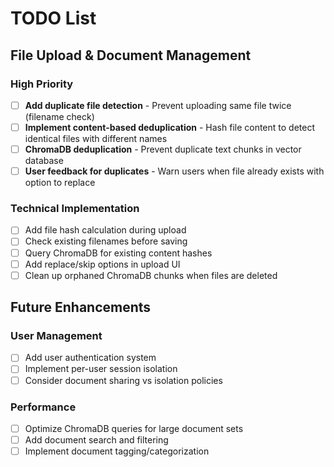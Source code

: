 # TODO List

## File Upload & Document Management

### High Priority
- [ ] **Add duplicate file detection** - Prevent uploading same file twice (filename check)
- [ ] **Implement content-based deduplication** - Hash file content to detect identical files with different names
- [ ] **ChromaDB deduplication** - Prevent duplicate text chunks in vector database
- [ ] **User feedback for duplicates** - Warn users when file already exists with option to replace

### Technical Implementation
- [ ] Add file hash calculation during upload
- [ ] Check existing filenames before saving
- [ ] Query ChromaDB for existing content hashes
- [ ] Add replace/skip options in upload UI
- [ ] Clean up orphaned ChromaDB chunks when files are deleted

## Future Enhancements

### User Management
- [ ] Add user authentication system
- [ ] Implement per-user session isolation
- [ ] Consider document sharing vs isolation policies

### Performance
- [ ] Optimize ChromaDB queries for large document sets
- [ ] Add document search and filtering
- [ ] Implement document tagging/categorization
